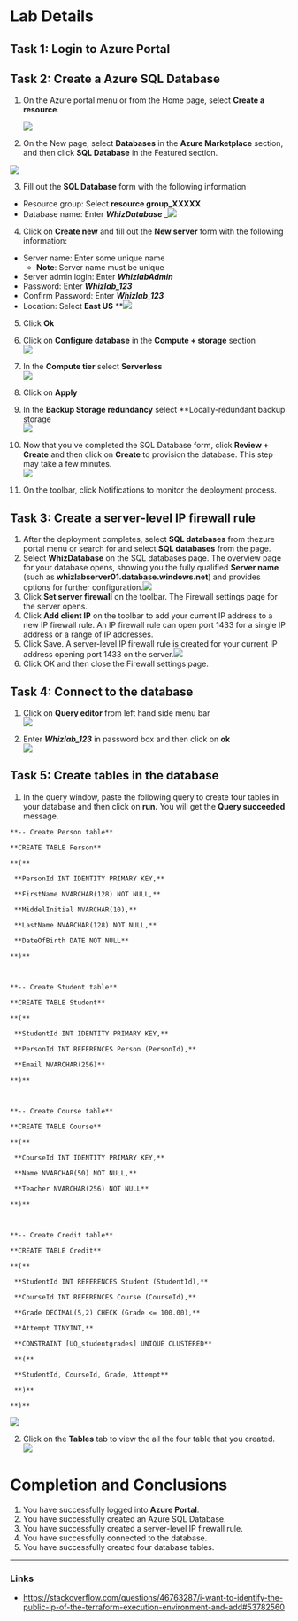 # Lab Details

## Task 1: Login to Azure Portal

## Task 2: Create a Azure SQL Database
1.  On the Azure portal menu or from the Home page, select **Create a resource**.  

    ![](https://play.whizlabs.com/frontend/web/media/2021/09/16/image2.png)

2.  On the New page, select **Databases** in the **Azure Marketplace** section, and then click **SQL Database** in the Featured section.   

![](https://play.whizlabs.com/frontend/web/media/2021/09/16/image5.png)

3.  Fill out the **SQL Database** form with the following information
-   Resource group: Select **resource group_XXXXX**
-   Database name: Enter **_WhizDatabase_**
_![](https://play.whizlabs.com/frontend/web/media/2021/09/16/image4.png)
4.  Click on **Create new** and fill out the **New server** form with the following information:
-   Server name: Enter some unique name
    - **Note**: Server name must be unique
-   Server admin login: Enter **_WhizlabAdmin_**
-   Password: Enter **_Whizlab_123_**
-   Confirm Password: Enter **_Whizlab_123_**
-   Location: Select **East US**
**![](https://play.whizlabs.com/frontend/web/media/2021/09/16/image7.png)
5.  Click **Ok**
6.  Click on **Configure database** in the **Compute + storage** section  
    ![](https://play.whizlabs.com/frontend/web/media/2022/03/24/2022-03-24_10_20_11-create_sql_database_-_microsoft_azure.png)
    
7.  In the **Compute tier** select **Serverless   
    ![](https://play.whizlabs.com/frontend/web/media/2022/03/24/2022-03-24_10_31_40-configure_-_microsoft_azure.png)** 
8.  Click on **Apply**
9.  In the **Backup Storage redundancy** select **Locally-redundant backup storage  
    ![](https://play.whizlabs.com/frontend/web/media/2022/03/24/2022-03-24_11_03_34-create_sql_database_-_microsoft_azure.png)
    
10.  Now that you've completed the SQL Database form, click **Review + Create** and then click on **Create** to provision the database. This step may take a few minutes.  
    ![](https://play.whizlabs.com/frontend/web/media/2021/09/16/image6.png)
    
11.  On the toolbar, click Notifications to monitor the deployment process.

## Task 3: Create a server-level IP firewall rule
1.  After the deployment completes, select **SQL databases** from thezure portal menu or search for and select **SQL databases** from the page.
2.  Select **WhizDatabase** on the SQL databases page. The overview page for your database opens, showing you the fully qualified **Server name** (such as **whizlabserver01.database.windows.net**) and provides options for further configuration.![](https://play.whizlabs.com/frontend/web/media/2021/09/16/image9.png)
3.  Click **Set server firewall** on the toolbar. The Firewall settings page for the server opens.
4.  Click **Add client IP** on the toolbar to add your current IP address to a new IP firewall rule. An IP firewall rule can open port 1433 for a single IP address or a range of IP addresses.
5.  Click Save. A server-level IP firewall rule is created for your current IP address opening port 1433 on the server.![](https://play.whizlabs.com/frontend/web/media/2021/09/16/image8.png)
6.  Click OK and then close the Firewall settings page.

## Task 4: Connect to the database
1.  Click on **Query editor** from left hand side menu bar  
    ![](https://play.whizlabs.com/frontend/web/media/2021/09/16/image12.png)
    
2.  Enter **_Whizlab_123_** in password box and then click on **ok**  
    ![](https://play.whizlabs.com/frontend/web/media/2021/09/16/image10.png)
    

## Task 5: Create tables in the database
1.  In the query window, paste the following query to create four tables in your database and then click on **run.** You will get the **Query succeeded** message.
```
**-- Create Person table**

**CREATE TABLE Person**

**(**

 **PersonId INT IDENTITY PRIMARY KEY,**

 **FirstName NVARCHAR(128) NOT NULL,**

 **MiddelInitial NVARCHAR(10),**

 **LastName NVARCHAR(128) NOT NULL,**

 **DateOfBirth DATE NOT NULL**

**)**

 

**-- Create Student table**

**CREATE TABLE Student**

**(**

 **StudentId INT IDENTITY PRIMARY KEY,**

 **PersonId INT REFERENCES Person (PersonId),**

 **Email NVARCHAR(256)**

**)**

 

**-- Create Course table**

**CREATE TABLE Course**

**(**

 **CourseId INT IDENTITY PRIMARY KEY,**

 **Name NVARCHAR(50) NOT NULL,**

 **Teacher NVARCHAR(256) NOT NULL**

**)**

 

**-- Create Credit table**

**CREATE TABLE Credit**

**(**

 **StudentId INT REFERENCES Student (StudentId),**

 **CourseId INT REFERENCES Course (CourseId),**

 **Grade DECIMAL(5,2) CHECK (Grade <= 100.00),**

 **Attempt TINYINT,**

 **CONSTRAINT [UQ_studentgrades] UNIQUE CLUSTERED**

 **(**

 **StudentId, CourseId, Grade, Attempt**

 **)**

**)**
```

![](https://play.whizlabs.com/frontend/web/media/2021/09/16/image11.png)

2.  Click on the **Tables** tab to view the all the four table that you created.  
    ![](https://play.whizlabs.com/frontend/web/media/2021/09/16/image13.png)
    

# Completion and Conclusions
1.  You have successfully logged into **Azure Portal**.
2.  You have successfully created an Azure SQL Database.
3.  You have successfully created a server-level IP firewall rule.
4.  You have successfully connected to the database.
5.  You have successfully created four database tables.

---
### Links
- https://stackoverflow.com/questions/46763287/i-want-to-identify-the-public-ip-of-the-terraform-execution-environment-and-add#53782560
